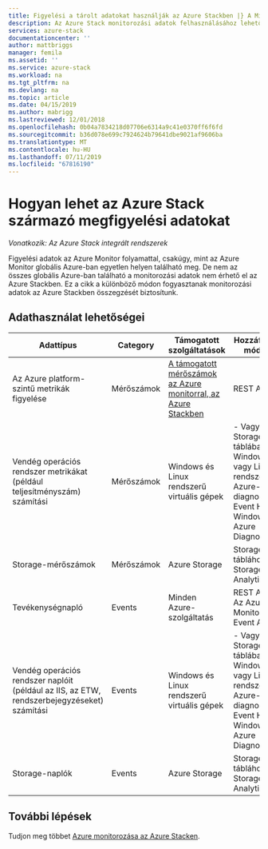```yaml
---
title: Figyelési a tárolt adatokat használják az Azure Stackben |} A Microsoft Docs
description: Az Azure Stack monitorozási adatok felhasználásához lehetőségek ismertetése.
services: azure-stack
documentationcenter: ''
author: mattbriggs
manager: femila
ms.assetid: ''
ms.service: azure-stack
ms.workload: na
ms.tgt_pltfrm: na
ms.devlang: na
ms.topic: article
ms.date: 04/15/2019
ms.author: mabrigg
ms.lastreviewed: 12/01/2018
ms.openlocfilehash: 0b04a7834218d07706e6314a9c41e0370ff6f6fd
ms.sourcegitcommit: b36d078e699c7924624b79641dbe9021af9606ba
ms.translationtype: MT
ms.contentlocale: hu-HU
ms.lasthandoff: 07/11/2019
ms.locfileid: "67816190"
---
```

# <a name="how-to-consume-monitoring-data-from-azure-stack"></a>Hogyan lehet az Azure Stack származó megfigyelési adatokat

*Vonatkozik: Az Azure Stack integrált rendszerek*

Figyelési adatok az Azure Monitor folyamattal, csakúgy, mint az Azure Monitor globális Azure-ban egyetlen helyen található meg. De nem az összes globális Azure-ban található a monitorozási adatok nem érhető el az Azure Stackben. Ez a cikk a különböző módon fogyasztanak monitorozási adatok az Azure Stackben összegzését biztosítunk.
 
## <a name="options-for-data-consumption"></a>Adathasználat lehetőségei

| Adattípus | Category | Támogatott szolgáltatások | Hozzáférési módok |
|-------------------------------------------------------------|----------|------------------------------------------------------------------------|----------------------------------------------------------------------------------------------------|
| Az Azure platform-szintű metrikák figyelése | Mérőszámok | [A támogatott mérőszámok az Azure monitorral, az Azure Stackben](azure-stack-metrics-supported.md) | REST API |
| Vendég operációs rendszer metrikákat (például teljesítményszám) számítási | Mérőszámok | Windows és Linux rendszerű virtuális gépek | \- Vagy blob Storage-táblába:<br>Windows vagy Linux rendszerű Azure-diagnosztika <br>Event Hub:<br>Windows Azure Diagnostics |
| Storage-mérőszámok | Mérőszámok | Azure Storage | Storage-táblához:<br>Storage Analytics |
| Tevékenységnapló | Events | Minden Azure-szolgáltatás | REST API:<br>Az Azure Monitor Event API |
| Vendég operációs rendszer naplóit (például az IIS, az ETW, rendszerbejegyzéseket) számítási | Events | Windows és Linux rendszerű virtuális gépek | \- Vagy blob Storage-táblába:<br>Windows vagy Linux rendszerű Azure-diagnosztika <br>Event Hub:<br>Windows Azure Diagnostics |
| Storage-naplók | Events | Azure Storage | Storage-táblához:<br>Storage Analytics |

## <a name="next-steps"></a>További lépések

Tudjon meg többet [Azure monitorozása az Azure Stacken](azure-stack-metrics-azure-data.md).
